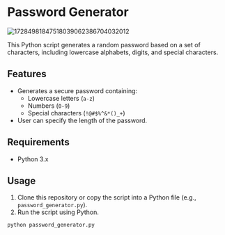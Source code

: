 # Password Generator

![17284981847518039062386704032012](https://github.com/user-attachments/assets/1a4c98a0-b465-463d-bb26-256dbf9cf225)

This Python script generates a random password based on a set of characters, including lowercase alphabets, digits, and special characters.

## Features
- Generates a secure password containing:
  - Lowercase letters (`a-z`)
  - Numbers (`0-9`)
  - Special characters (`!@#$%^&*()_+`)
- User can specify the length of the password.

## Requirements
- Python 3.x

## Usage
1. Clone this repository or copy the script into a Python file (e.g., `password_generator.py`).
2. Run the script using Python.

```bash
python password_generator.py




